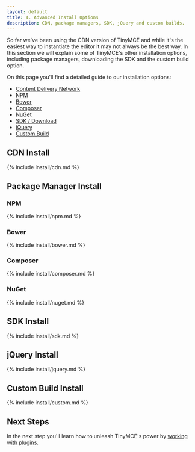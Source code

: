 ```yaml
---
layout: default
title: 4. Advanced Install Options
description: CDN, package managers, SDK, jQuery and custom builds.
---
```


So far we've been using the CDN version of TinyMCE and while it's the easiest way to instantiate the editor it may not always be the best way. In this section we will explain some of TinyMCE's other installation options, including package managers, downloading the SDK and the custom build option.

On this page you'll find a detailed guide to our installation options:

* [Content Delivery Network](#cdninstall)
* [NPM](#npm)
* [Bower](#bower)
* [Composer](#composer)
* [NuGet](#nuget)
* [SDK / Download](#sdkinstall)
* [jQuery](#jqueryinstall)
* [Custom Build](#custombuildinstall)


## CDN Install

{% include install/cdn.md %}



## Package Manager Install

### NPM

{% include install/npm.md %}

### Bower

{% include install/bower.md %}

### Composer

{% include install/composer.md %}

### NuGet

{% include install/nuget.md %}



## SDK Install

{% include install/sdk.md %}



## jQuery Install

{% include install/jquery.md %}



## Custom Build Install

{% include install/custom.md %}



## Next Steps

In the next step you'll learn how to unleash TinyMCE's power by [working with plugins](../working-with-plugins/).
